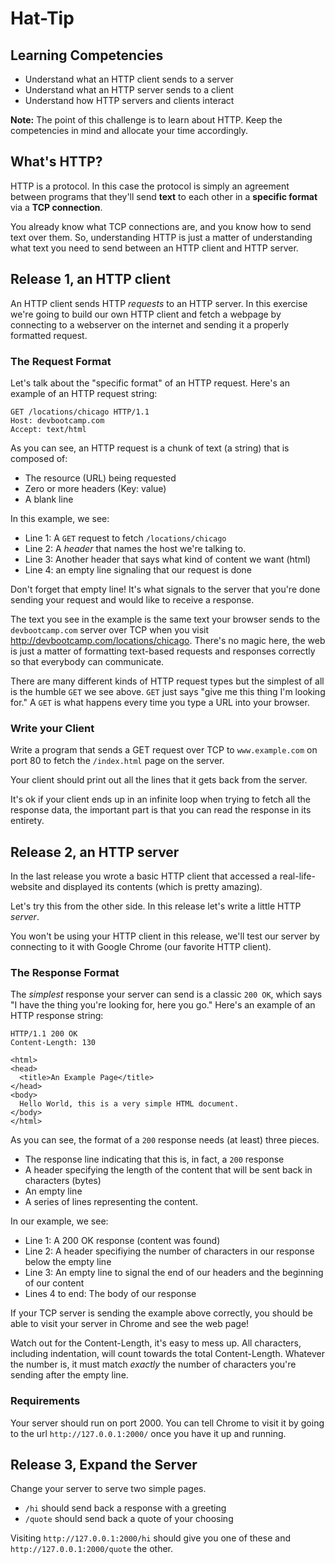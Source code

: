 # Hat-Tip

## Learning Competencies

 * Understand what an HTTP client sends to a server
 * Understand what an HTTP server sends to a client
 * Understand how HTTP servers and clients interact

**Note:** The point of this challenge is to learn about HTTP. Keep the competencies in mind and allocate your time accordingly.

## What's HTTP?

HTTP is a protocol. In this case the protocol is simply an agreement between programs that they'll send **text** to each other in a **specific format** via a **TCP connection**.

You already know what TCP connections are, and you know how to send text over them. So, understanding HTTP is just a matter of understanding  what text you need to send between an HTTP client and HTTP server.

## Release 1, an HTTP client

An HTTP client sends HTTP _requests_ to an HTTP server. In this exercise we're going to build our own HTTP client and fetch a webpage by connecting to a webserver on the internet and sending it a properly formatted request.

### The Request Format
Let's talk about the "specific format" of an HTTP request. Here's an example of an HTTP request string:

   ```
   GET /locations/chicago HTTP/1.1
   Host: devbootcamp.com
   Accept: text/html

   ```

As you can see, an HTTP request is a chunk of text (a string) that is composed of:

 * The resource (URL) being requested
 * Zero or more headers (Key: value)
 * A blank line

In this example, we see:

 * Line 1: A `GET` request to fetch `/locations/chicago`
 * Line 2: A _header_ that names the host we're talking to.
 * Line 3: Another header that says what kind of content we want (html)
 * Line 4: an empty line signaling that our request is done

Don't forget that empty line! It's what signals to the server that you're done sending your request and would like to receive a response.

The text you see in the example is the same text your browser sends to the `devbootcamp.com` server over TCP when you visit http://devbootcamp.com/locations/chicago. There's no magic here, the web is just a matter of formatting text-based requests and responses correctly so that everybody can communicate.

There are many different kinds of HTTP request types but the simplest of all is the humble `GET` we see above. `GET` just says "give me this thing I'm looking for." A `GET` is what happens every time you type a URL into your browser.

### Write your Client

Write a program that sends a GET request over TCP to `www.example.com` on port 80 to fetch the `/index.html` page on the server.

Your client should print out all the lines that it gets back from the server.

It's ok if your client ends up in an infinite loop when trying to fetch all the response data, the important part is that you can read the response in its entirety.

## Release 2, an HTTP server

In the last release you wrote a basic HTTP client that accessed a real-life-website and displayed its contents (which is pretty amazing).

Let's try this from the other side. In this release let's write a little HTTP _server_.

You won't be using your HTTP client in this release, we'll test our server by connecting to it with Google Chrome (our favorite HTTP client).

### The Response Format

The _simplest_ response your server can send is a classic `200 OK`, which says "I have the thing you're looking for, here you go." Here's an example of an HTTP response string:

```
HTTP/1.1 200 OK
Content-Length: 130

<html>
<head>
  <title>An Example Page</title>
</head>
<body>
  Hello World, this is a very simple HTML document.
</body>
</html>
```

As you can see, the format of a `200` response needs (at least) three pieces.

 * The response line indicating that this is, in fact, a `200` response
 * A header specifying the length of the content that will be sent back in characters (bytes)
 * An empty line
 * A series of lines representing the content.

In our example, we see:

 * Line 1: A 200 OK response (content was found)
 * Line 2: A header specifiying the number of characters in our response below the empty line
 * Line 3: An empty line to signal the end of our headers and the beginning of our content
 * Lines 4 to end: The body of our response

If your TCP server is sending the example above correctly, you should be able to visit your server in Chrome and see the web page!

Watch out for the Content-Length, it's easy to mess up. All characters, including indentation, will count towards the total Content-Length. Whatever the number is, it must match _exactly_ the number of characters you're sending after the empty line.

### Requirements

Your server should run on port 2000. You can tell Chrome to visit it by going to the url  `http://127.0.0.1:2000/` once you have it up and running.

## Release 3, Expand the Server

Change your server to serve two simple pages.

 * `/hi` should send back a response with a greeting
 * `/quote` should send back a quote of your choosing

Visiting `http://127.0.0.1:2000/hi` should give you one of these and `http://127.0.0.1:2000/quote` the other.

